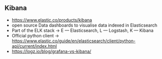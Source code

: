 ## Kibana
* https://www.elastic.co/products/kibana
* open source Data dashboards to visualise data indexed in Elasticsearch
* Part of the ELK stack -> E — Elasticsearch, L — Logstash, K — Kibana
* Official python client -> https://www.elastic.co/guide/en/elasticsearch/client/python-api/current/index.html
* https://logz.io/blog/grafana-vs-kibana/